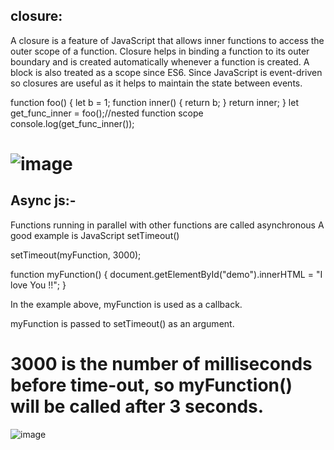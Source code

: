 ## closure:
A closure is a feature of JavaScript that allows inner functions to access the outer scope of a function. Closure helps in binding a function to its outer boundary and is created automatically whenever a function is created. A block is also treated as a scope since ES6. Since JavaScript is event-driven so closures are useful as it helps to maintain the state between events.

function foo() {
    let b = 1;
    function inner() {
        return b;
    }
    return inner;
}
let get_func_inner = foo();//nested function scope
 console.log(get_func_inner());

![image](https://github.com/ayaabumtawea12/Mastering-javascript-in-20-days/assets/120716752/2e894db3-59e0-458d-8bd7-b5aac4e5bd76)
===========================================================
## Async js:-
Functions running in parallel with other functions are called asynchronous
A good example is JavaScript setTimeout()

setTimeout(myFunction, 3000);

function myFunction() {
  document.getElementById("demo").innerHTML = "I love You !!";
}

In the example above, myFunction is used as a callback.

myFunction is passed to setTimeout() as an argument.

3000 is the number of milliseconds before time-out, so myFunction() will be called after 3 seconds.
=========================================================
![image](https://github.com/ayaabumtawea12/Mastering-javascript-in-20-days/assets/120716752/5818886e-e1be-4de7-ae19-6fdd1df8a899)

